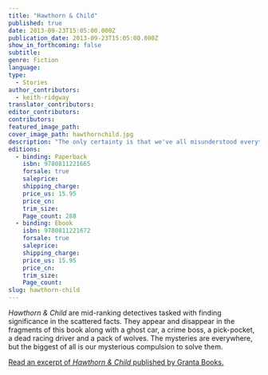 ```yaml
---
title: "Hawthorn & Child"
published: true
date: 2013-09-23T15:05:00.000Z
publication_date: 2013-09-23T15:05:00.000Z
show_in_forthcoming: false
subtitle:
genre: Fiction
language:
type:
  - Stories
author_contributors:
  - keith-ridgway
translator_contributors:
editor_contributors:
contributors:
featured_image_path:
cover_image_path: hawthornchild.jpg
description: "The only certainty is that we've all misunderstood everything "
editions:
  - binding: Paperback
    isbn: 9780811221665
    forsale: true
    saleprice:
    shipping_charge:
    price_us: 15.95
    price_cn:
    trim_size:
    Page_count: 288
  - binding: Ebook
    isbn: 9780811221672
    forsale: true
    saleprice:
    shipping_charge:
    price_us: 15.95
    price_cn:
    trim_size:
    Page_count:
slug: hawthorn-child
---
```


_Hawthorn & Child_ are mid-ranking detectives tasked with finding significance in the scattered facts. They appear and disappear in the fragments of this book along with a ghost car, a crime boss, a pick-pocket, a dead racing driver and a pack of wolves. The mysteries are everywhere, but the biggest of all is our mysterious compulsion to solve them.

[Read an excerpt of _Hawthorn & Child_ published by Granta Books.](http://www.granta.com/New-Writing/Marching-Songs)

